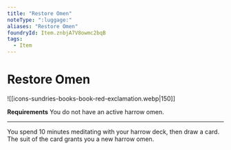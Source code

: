 ```yaml
---
title: "Restore Omen"
noteType: ":luggage:"
aliases: "Restore Omen"
foundryId: Item.znbjA7V8owmc2bqB
tags:
  - Item
---
```


# Restore Omen
![[icons-sundries-books-book-red-exclamation.webp|150]]

**Requirements** You do not have an active harrow omen.

* * *

You spend 10 minutes meditating with your harrow deck, then draw a card. The suit of the card grants you a new harrow omen.
